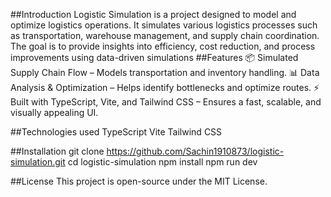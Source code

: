 ##Introduction
    Logistic Simulation is a project designed to model and optimize logistics operations. It simulates various logistics processes such as transportation, warehouse management, and supply chain coordination. The goal is to provide insights into efficiency, cost reduction, 
    and process improvements using data-driven simulations
##Features
      📦 Simulated Supply Chain Flow – Models transportation and inventory handling.
      📊 Data Analysis & Optimization – Helps identify bottlenecks and optimize routes.
     ⚡ Built with TypeScript, Vite, and Tailwind CSS – Ensures a fast, scalable, and visually appealing UI.

##Technologies used
  TypeScript
  Vite
  Tailwind CSS

##Installation
  git clone https://github.com/Sachin1910873/logistic-simulation.git
  cd logistic-simulation
  npm install
  npm run dev

 ##License
   This project is open-source under the MIT License.


